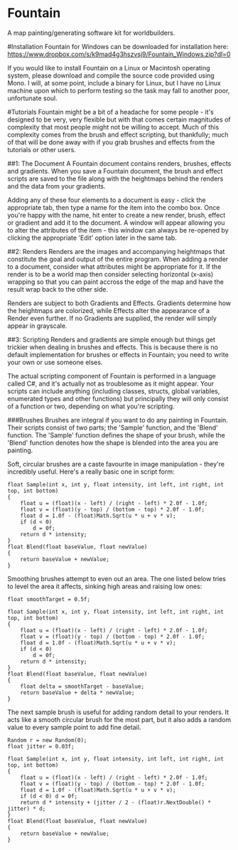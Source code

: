 # Fountain
A map painting/generating software kit for worldbuilders.

#Installation
Fountain for Windows can be downloaded for installation here: https://www.dropbox.com/s/k9mad4g3hszvsj9/Fountain_Windows.zip?dl=0

If you would like to install Fountain on a Linux or Macintosh operating system, please download and compile the source code provided using Mono. I will, at some point, include a binary for Linux, but I have no Linux machine upon which to perform testing so the task may fall to another poor, unfortunate soul.

#Tutorials
Fountain might be a bit of a headache for some people - it's designed to be very, very flexible but with that comes certain magnitudes of complexity that most people might not be willing to accept. Much of this complexity comes from the brush and effect scripting, but thankfully; much of that will be done away with if you grab brushes and effects from the tutorials or other users.

##1: The Document
A Fountain document contains renders, brushes, effects and gradients. When you save a Fountain document, the brush and effect scripts are saved to the file along with the heightmaps behind the renders and the data from your gradients.

Adding any of these four elements to a document is easy - click the appropriate tab, then type a name for the item into the combo box. Once you're happy with the name, hit enter to create a new render, brush, effect or gradient and add it to the document. A window will appear allowing you to alter the attributes of the item - this window can always be re-opened by clicking the appropriate 'Edit' option later in the same tab.

##2: Renders
Renders are the images and accompanying heightmaps that constitute the goal and output of the entire program. When adding a render to a document, consider what attributes might be appropriate for it. If the render is to be a world map then consider selecting horizontal (x-axis) wrapping so that you can paint accross the edge of the map and have the result wrap back to the other side.

Renders are subject to both Gradients and Effects. Gradients determine how the heightmaps are colorized, while Effects alter the appearance of a Render even further. If no Gradients are supplied, the render will simply appear in grayscale.

##3: Scripting
Renders and gradients are simple enough but things get trickier when dealing in brushes and effects. This is because there is no default implementation for brushes or effects in Fountain; you need to write your own or use someone elses.

The actual scripting component of Fountain is performed in a language called C#, and it's actually not as troublesome as it might appear. Your scripts can include anything (including classes, structs, global variables, enumerated types and other functions) but principally they will only consist of a function or two, depending on what you're scripting.

###Brushes
Brushes are integral if you want to do any painting in Fountain. Their scripts consist of two parts; the 'Sample' function, and the 'Blend' function. The 'Sample' function defines the shape of your brush, while the 'Blend' function denotes how the shape is blended into the area you are painting.

Soft, circular brushes are a caste favourite in image manipulation - they're incredibly useful. Here's a really basic one in script form:

```
float Sample(int x, int y, float intensity, int left, int right, int top, int bottom)
{
	float u = (float)(x - left) / (right - left) * 2.0f - 1.0f;
	float v = (float)(y - top) / (bottom - top) * 2.0f - 1.0f;
	float d = 1.0f - (float)Math.Sqrt(u * u + v * v);
	if (d < 0)
		d = 0f;
	return d * intensity;
}
float Blend(float baseValue, float newValue)
{
	return baseValue + newValue;
}
```

Smoothing brushes attempt to even out an area. The one listed below tries to level the area it affects, sinking high areas and raising low ones:

```
float smoothTarget = 0.5f;

float Sample(int x, int y, float intensity, int left, int right, int top, int bottom)
{
	float u = (float)(x - left) / (right - left) * 2.0f - 1.0f;
	float v = (float)(y - top) / (bottom - top) * 2.0f - 1.0f;
	float d = 1.0f - (float)Math.Sqrt(u * u + v * v);
	if (d < 0)
		d = 0f;
	return d * intensity;
}
float Blend(float baseValue, float newValue)
{
	float delta = smoothTarget - baseValue;
	return baseValue + delta * newValue;
}
```

The next sample brush is useful for adding random detail to your renders. It acts like a smooth circular brush for the most part, but it also adds a random value to every sample point to add fine detail.

```
Random r = new Random(0);
float jitter = 0.03f;

float Sample(int x, int y, float intensity, int left, int right, int top, int bottom)
{
	float u = (float)(x - left) / (right - left) * 2.0f - 1.0f;
	float v = (float)(y - top) / (bottom - top) * 2.0f - 1.0f;
	float d = 1.0f - (float)Math.Sqrt(u * u + v * v);
	if (d < 0) d = 0f;
	return d * intensity + (jitter / 2 - (float)r.NextDouble() * jitter) * d;
}
float Blend(float baseValue, float newValue)
{
	return baseValue + newValue;
}
```